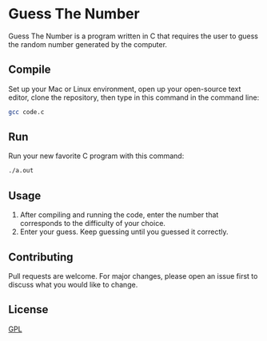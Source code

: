 # Guess The Number

Guess The Number is a program written in C that requires the user to guess the random number generated by the computer.

## Compile 

Set up your Mac or Linux environment, open up your open-source text editor, clone the repository, then type in this command in the command line:

```bash
gcc code.c
```

## Run

Run your new favorite C program with this command:

```bash
./a.out
```

## Usage

 1. After compiling and running the code, enter the number that corresponds to the difficulty of your choice.
 2. Enter your guess. Keep guessing until you guessed it correctly.

## Contributing
Pull requests are welcome. For major changes, please open an issue first to discuss what you would like to change.

## License
[GPL](https://choosealicense.com/licenses/gpl-3.0/)
